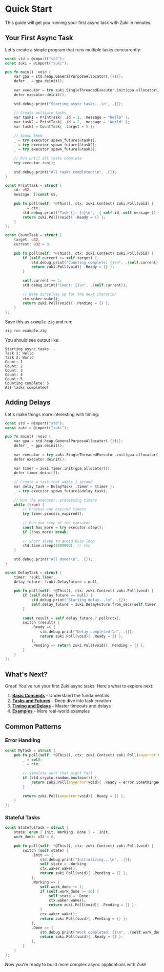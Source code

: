 # Quick Start

This guide will get you running your first async task with Zuki in minutes.

## Your First Async Task

Let's create a simple program that runs multiple tasks concurrently:

```rust
const std = @import("std");
const zuki = @import("zuki");

pub fn main() !void {
    var gpa = std.heap.GeneralPurposeAllocator(.{}){};
    defer _ = gpa.deinit();
    
    var executor = try zuki.SingleThreadedExecutor.init(gpa.allocator());
    defer executor.deinit();
    
    std.debug.print("Starting async tasks...\n", .{});
    
    // Create multiple tasks
    var task1 = PrintTask{ .id = 1, .message = "Hello" };
    var task2 = PrintTask{ .id = 2, .message = "World" };
    var task3 = CountTask{ .target = 5 };
    
    // Spawn them
    _ = try executor.spawn_future(&task1);
    _ = try executor.spawn_future(&task2);
    _ = try executor.spawn_future(&task3);
    
    // Run until all tasks complete
    try executor.run();
    
    std.debug.print("All tasks completed!\n", .{});
}

const PrintTask = struct {
    id: u32,
    message: []const u8,
    
    pub fn poll(self: *@This(), ctx: zuki.Context) zuki.Poll(void) {
        _ = ctx;
        std.debug.print("Task {}: {s}\n", .{ self.id, self.message });
        return zuki.Poll(void){ .Ready = {} };
    }
};

const CountTask = struct {
    target: u32,
    current: u32 = 0,
    
    pub fn poll(self: *@This(), ctx: zuki.Context) zuki.Poll(void) {
        if (self.current >= self.target) {
            std.debug.print("Counting complete: {}\n", .{self.current});
            return zuki.Poll(void){ .Ready = {} };
        }
        
        self.current += 1;
        std.debug.print("Count: {}\n", .{self.current});
        
        // Wake ourselves up for the next iteration
        ctx.waker.wake();
        return zuki.Poll(void){ .Pending = {} };
    }
};
```

Save this as `example.zig` and run:
```bash
zig run example.zig
```

You should see output like:
```
Starting async tasks...
Task 1: Hello
Task 2: World
Count: 1
Count: 2
Count: 3
Count: 4
Count: 5
Counting complete: 5
All tasks completed!
```

## Adding Delays

Let's make things more interesting with timing:

```rust
const std = @import("std");
const zuki = @import("zuki");

pub fn main() !void {
    var gpa = std.heap.GeneralPurposeAllocator(.{}){};
    defer _ = gpa.deinit();
    
    var executor = try zuki.SingleThreadedExecutor.init(gpa.allocator());
    defer executor.deinit();
    
    var timer = zuki.Timer.init(gpa.allocator());
    defer timer.deinit();
    
    // Create a task that waits 1 second
    var delay_task = DelayTask{ .timer = &timer };
    _ = try executor.spawn_future(&delay_task);
    
    // Run the executor, processing timers
    while (true) {
        // Process any expired timers
        try timer.process_expired();
        
        // Run one step of the executor
        const has_more = try executor.step();
        if (!has_more) break;
        
        // Short sleep to avoid busy loop
        std.time.sleep(1000000); // 1ms
    }
    
    std.debug.print("All done!\n", .{});
}

const DelayTask = struct {
    timer: *zuki.Timer,
    delay_future: ?zuki.DelayFuture = null,
    
    pub fn poll(self: *@This(), ctx: zuki.Context) zuki.Poll(void) {
        if (self.delay_future == null) {
            std.debug.print("Starting delay...\n", .{});
            self.delay_future = zuki.DelayFuture.from_secs(self.timer, 1);
        }
        
        const result = self.delay_future.?.poll(ctx);
        switch (result) {
            .Ready => {
                std.debug.print("Delay completed!\n", .{});
                return zuki.Poll(void){ .Ready = {} };
            },
            .Pending => return zuki.Poll(void){ .Pending = {} },
        }
    }
};
```

## What's Next?

Great! You've run your first Zuki async tasks. Here's what to explore next:

1. **[Basic Concepts](./concepts.md)** - Understand the fundamentals
2. **[Tasks and Futures](./guide/tasks-futures.md)** - Deep dive into task creation
3. **[Timing and Delays](./guide/timing.md)** - Master timeouts and delays
4. **[Examples](./examples/simple-tasks.md)** - More real-world examples

## Common Patterns

### Error Handling
```rust
const MyTask = struct {
    pub fn poll(self: *@This(), ctx: zuki.Context) zuki.Poll(anyerror!void) {
        _ = self;
        _ = ctx;
        
        // Simulate work that might fail
        if (std.crypto.random.boolean()) {
            return zuki.Poll(anyerror!void){ .Ready = error.SomethingWentWrong };
        }
        
        return zuki.Poll(anyerror!void){ .Ready = {} };
    }
};
```

### Stateful Tasks
```rust
const StatefulTask = struct {
    state: enum { Init, Working, Done } = .Init,
    work_done: u32 = 0,
    
    pub fn poll(self: *@This(), ctx: zuki.Context) zuki.Poll(void) {
        switch (self.state) {
            .Init => {
                std.debug.print("Initializing...\n", .{});
                self.state = .Working;
                ctx.waker.wake();
                return zuki.Poll(void){ .Pending = {} };
            },
            .Working => {
                self.work_done += 1;
                if (self.work_done >= 10) {
                    self.state = .Done;
                    ctx.waker.wake();
                    return zuki.Poll(void){ .Pending = {} };
                }
                ctx.waker.wake();
                return zuki.Poll(void){ .Pending = {} };
            },
            .Done => {
                std.debug.print("Work completed: {}\n", .{self.work_done});
                return zuki.Poll(void){ .Ready = {} };
            },
        }
    }
};
```

Now you're ready to build more complex async applications with Zuki!
